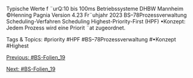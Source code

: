Typische Werte f ¨urQ:10 bis 100ms
Betriebssysteme DHBW Mannheim ©Henning Pagnia Version 4.23 Fr¨uhjahr 2023 BS–78Prozessverwaltung Scheduling-Verfahren Scheduling
Highest-Priority-First (HPF)
•Konzept:
Jedem Prozess wird eine Priorit ¨at zugeordnet.

   Tags & Topics:
   #priority
   #HPF
   #BS–78Prozessverwaltung
   #•Konzept
   #Highest

[Previous: #BS-Folien_19](BS-Folien_19.md)

[Next: #BS-Folien_19](BS-Folien_19.md)